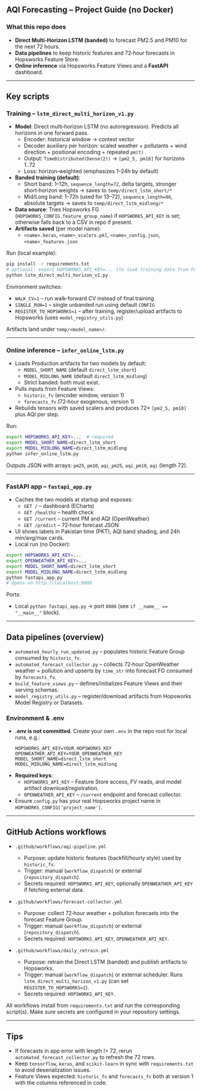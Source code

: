 ## AQI Forecasting – Project Guide (no Docker)

### What this repo does
- **Direct Multi‑Horizon LSTM (banded)** to forecast PM2.5 and PM10 for the next 72 hours.
- **Data pipelines** to keep historic features and 72‑hour forecasts in Hopsworks Feature Store.
- **Online inference** via Hopsworks Feature Views and a **FastAPI** dashboard.

---

## Key scripts

### Training – `lstm_direct_multi_horizon_v1.py`
- **Model**: Direct multi‑horizon LSTM (no autoregression). Predicts all horizons in one forward pass.
  - Encoder: historical window → context vector
  - Decoder auxiliary per horizon: scaled weather + pollutants + wind direction + positional encoding + repeated `pm(t)`
  - Output: `TimeDistributed(Dense(2))` → `[pm2_5, pm10]` for horizons 1..72
  - Loss: horizon‑weighted (emphasizes 1–24h by default)
- **Banded training (default)**:
  - Short band: 1–12h, `sequence_length=72`, delta targets, stronger short‑horizon weights → saves to `temp/direct_lstm_short/*`
  - Mid/Long band: 1–72h (used for 13–72), `sequence_length=96`, absolute targets → saves to `temp/direct_lstm_midlong/*`
- **Data source**: Tries Hopsworks FG (`HOPSWORKS_CONFIG.feature_group_name`) if `HOPSWORKS_API_KEY` is set; otherwise falls back to a CSV in repo if present.
- **Artifacts saved** (per model name):
  - `<name>.keras`, `<name>_scalers.pkl`, `<name>_config.json`, `<name>_features.json`

Run (local example):
```bash
pip install -r requirements.txt
# optional: export HOPSWORKS_API_KEY=... (to load training data from Feature Store)
python lstm_direct_multi_horizon_v1.py
```

Environment switches:
- `WALK_CV=1` – run walk‑forward CV instead of final training
- `SINGLE_RUN=1` – single unbanded run using default `CONFIG`
- `REGISTER_TO_HOPSWORKS=1` – after training, register/upload artifacts to Hopsworks (uses `model_registry_utils.py`)

Artifacts land under `temp/<model_name>/`.

---

### Online inference – `infer_online_lstm.py`
- Loads Production artifacts for two models by default:
  - `MODEL_SHORT_NAME` (default `direct_lstm_short`)
  - `MODEL_MIDLONG_NAME` (default `direct_lstm_midlong`)
  - Strict banded: both must exist.
- Pulls inputs from Feature Views:
  - `historic_fv` (encoder window, version 1)
  - `forecasts_fv` (72‑hour exogenous, version 1)
- Rebuilds tensors with saved scalers and produces 72× `[pm2_5, pm10]` plus AQI per step.

Run:
```bash
export HOPSWORKS_API_KEY=...  # required
export MODEL_SHORT_NAME=direct_lstm_short
export MODEL_MIDLONG_NAME=direct_lstm_midlong
python infer_online_lstm.py
```

Outputs JSON with arrays: `pm25`, `pm10`, `aqi_pm25`, `aqi_pm10`, `aqi` (length 72).

---

### FastAPI app – `fastapi_app.py`
- Caches the two models at startup and exposes:
  - `GET /` – dashboard (ECharts)
  - `GET /healthz` – health check
  - `GET /current` – current PM and AQI (OpenWeather)
  - `GET /predict` – 72‑hour forecast JSON
- UI shows labels in Pakistan time (PKT), AQI band shading, and 24h min/avg/max cards.
- Local run (no Docker):
```bash
export HOPSWORKS_API_KEY=...
export OPENWEATHER_API_KEY=...
export MODEL_SHORT_NAME=direct_lstm_short
export MODEL_MIDLONG_NAME=direct_lstm_midlong
python fastapi_app.py
# Opens on http://localhost:8080
```

Ports:
- Local `python fastapi_app.py` → port `8080` (see `if __name__ == "__main__"` block).

---

## Data pipelines (overview)
- `automated_hourly_run_updated.py` – populates historic Feature Group consumed by `historic_fv`.
- `automated_forecast_collector.py` – collects 72‑hour OpenWeather weather + pollution and upserts by `time_str` into forecast FG consumed by `forecasts_fv`.
- `build_feature_views.py` – defines/initializes Feature Views and their serving schemas.
- `model_registry_utils.py` – register/download artifacts from Hopsworks Model Registry or Datasets.

### Environment & .env
- **.env is not committed**. Create your own `.env` in the repo root for local runs, e.g.:
  ```dotenv
  HOPSWORKS_API_KEY=YOUR_HOPSWORKS_KEY
  OPENWEATHER_API_KEY=YOUR_OPENWEATHER_KEY
  MODEL_SHORT_NAME=direct_lstm_short
  MODEL_MIDLONG_NAME=direct_lstm_midlong
  ```
- **Required keys**:
  - `HOPSWORKS_API_KEY` – Feature Store access, FV reads, and model artifact download/registration.
  - `OPENWEATHER_API_KEY` – `/current` endpoint and forecast collector.
- Ensure `config.py` has your real Hopsworks project name in `HOPSWORKS_CONFIG['project_name']`.

---

## GitHub Actions workflows
- `.github/workflows/aqi-pipeline.yml`
  - Purpose: update historic features (backfill/hourly style) used by `historic_fv`.
  - Trigger: manual (`workflow_dispatch`) or external (`repository_dispatch`).
  - Secrets required: `HOPSWORKS_API_KEY`, optionally `OPENWEATHER_API_KEY` if fetching external data.

- `.github/workflows/forecast-collector.yml`
  - Purpose: collect 72‑hour weather + pollution forecasts into the forecast Feature Group.
  - Trigger: manual (`workflow_dispatch`) or external (`repository_dispatch`).
  - Secrets required: `HOPSWORKS_API_KEY`, `OPENWEATHER_API_KEY`.

- `.github/workflows/daily_retrain.yml`
  - Purpose: retrain the Direct LSTM (banded) and publish artifacts to Hopsworks.
  - Trigger: manual (`workflow_dispatch`) or external scheduler. Runs `lstm_direct_multi_horizon_v1.py` (can set `REGISTER_TO_HOPSWORKS=1`).
  - Secrets required: `HOPSWORKS_API_KEY`.

All workflows install from `requirements.txt` and run the corresponding script(s). Make sure secrets are configured in your repository settings.

---

## Tips
- If forecasts in app error with length != 72, rerun `automated_forecast_collector.py` to refresh the 72 rows.
- Keep `tensorflow`, `keras`, and `scikit-learn` in sync with `requirements.txt` to avoid deserialization issues.
- Feature Views expected: `historic_fv` and `forecasts_fv` both at version 1 with the columns referenced in code.


